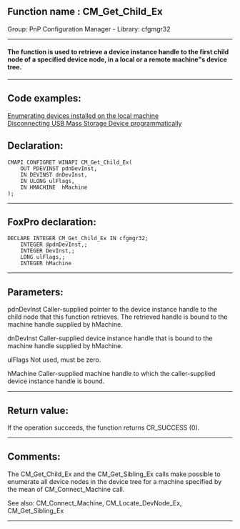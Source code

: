 
## Function name : CM_Get_Child_Ex
Group: PnP Configuration Manager - Library: cfgmgr32    
***  


#### The function is used to retrieve a device instance handle to the first child node of a specified device node, in a local or a remote machine"s device tree.

***  


## Code examples:
[Enumerating devices installed on the local machine](../../samples/sample_545.md)  
[Disconnecting USB Mass Storage Device programmatically](../../samples/sample_553.md)  

## Declaration:
```foxpro  
CMAPI CONFIGRET WINAPI CM_Get_Child_Ex(
	OUT PDEVINST pdnDevInst,
	IN DEVINST dnDevInst,
	IN ULONG ulFlags,
	IN HMACHINE  hMachine
);  
```  
***  


## FoxPro declaration:
```foxpro  
DECLARE INTEGER CM_Get_Child_Ex IN cfgmgr32;
	INTEGER @pdnDevInst,;
	INTEGER DevInst,;
	LONG ulFlags,;
	INTEGER hMachine  
```  
***  


## Parameters:
pdnDevInst 
Caller-supplied pointer to the device instance handle to the child node that this function retrieves. The retrieved handle is bound to the machine handle supplied by hMachine.

dnDevInst 
Caller-supplied device instance handle that is bound to the machine handle supplied by hMachine. 

ulFlags 
Not used, must be zero. 

hMachine 
Caller-supplied machine handle to which the caller-supplied device instance handle is bound.  
***  


## Return value:
If the operation succeeds, the function returns CR_SUCCESS (0).  
***  


## Comments:
The CM_Get_Child_Ex and the CM_Get_Sibling_Ex calls make possible  to enumerate all device nodes in the device tree for a machine specified by the mean of CM_Connect_Machine call.  
  
See also: CM_Connect_Machine, CM_Locate_DevNode_Ex, CM_Get_Sibling_Ex    
  
***  

